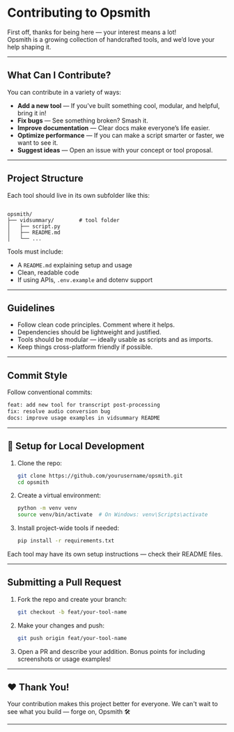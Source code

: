 # Contributing to Opsmith

First off, thanks for being here — your interest means a lot!  
Opsmith is a growing collection of handcrafted tools, and we’d love your help shaping it.

---

## What Can I Contribute?

You can contribute in a variety of ways:

- **Add a new tool** — If you've built something cool, modular, and helpful, bring it in!
- **Fix bugs** — See something broken? Smash it.
- **Improve documentation** — Clear docs make everyone’s life easier.
- **Optimize performance** — If you can make a script smarter or faster, we want to see it.
- **Suggest ideas** — Open an issue with your concept or tool proposal.

---

## Project Structure

Each tool should live in its own subfolder like this:

```

opsmith/
├── vidsummary/        # tool folder
│   ├── script.py
│   ├── README.md
│   └── ...

````

Tools must include:
- A `README.md` explaining setup and usage
- Clean, readable code
- If using APIs, `.env.example` and dotenv support

---

## Guidelines

- Follow clean code principles. Comment where it helps.
- Dependencies should be lightweight and justified.
- Tools should be modular — ideally usable as scripts and as imports.
- Keep things cross-platform friendly if possible.

---

## Commit Style

Follow conventional commits:

```bash
feat: add new tool for transcript post-processing
fix: resolve audio conversion bug
docs: improve usage examples in vidsummary README
````

---

## 🔧 Setup for Local Development

1. Clone the repo:

   ```bash
   git clone https://github.com/yourusername/opsmith.git
   cd opsmith
   ```

2. Create a virtual environment:

   ```bash
   python -m venv venv
   source venv/bin/activate  # On Windows: venv\Scripts\activate
   ```

3. Install project-wide tools if needed:

   ```bash
   pip install -r requirements.txt
   ```

Each tool may have its own setup instructions — check their README files.

---

## Submitting a Pull Request

1. Fork the repo and create your branch:

   ```bash
   git checkout -b feat/your-tool-name
   ```

2. Make your changes and push:

   ```bash
   git push origin feat/your-tool-name
   ```

3. Open a PR and describe your addition. Bonus points for including screenshots or usage examples!

---

## ❤️ Thank You!

Your contribution makes this project better for everyone.
We can't wait to see what you build — forge on, Opsmith 🛠

---
